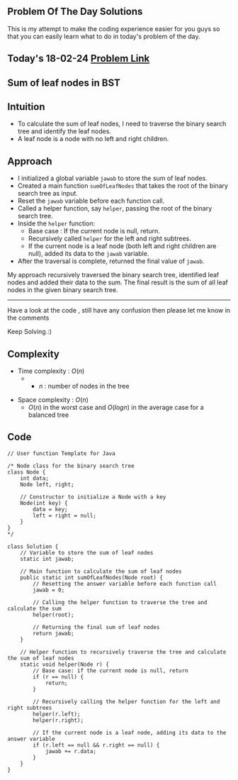 ## Problem Of The Day Solutions

This is my attempt to make the coding experience easier for you guys so that you can easily learn what to do in today's problem of the day.

## Today's 18-02-24 [Problem Link](https://www.geeksforgeeks.org/problems/sum-of-leaf-nodes-in-bst/1)
## Sum of leaf nodes in BST

## Intuition
- To calculate the sum of leaf nodes, I need to traverse the binary search tree and identify the leaf nodes.
- A leaf node is a node with no left and right children.

## Approach

- I initialized a global variable `jawab` to store the sum of leaf nodes.
- Created a main function `sumOfLeafNodes` that takes the root of the binary search tree as input.
- Reset the `jawab` variable before each function call.
- Called a helper function, say `helper`, passing the root of the binary search tree.
- Inside the `helper` function:
   - Base case : If the current node is null, return.
   - Recursively called `helper` for the left and right subtrees.
   - If the current node is a leaf node (both left and right children are null), added its data to the `jawab` variable.
- After the traversal is complete, returned the final value of `jawab`.

My approach recursively traversed the binary search tree, identified leaf nodes and added their data to the sum. The final result is the sum of all leaf nodes in the given binary search tree.

---
Have a look at the code , still have any confusion then please let me know in the comments

Keep Solving.:)

## Complexity
- Time complexity : $O(n)$
  - - $n$ : number of nodes in the tree
<!-- Add your time complexity here, e.g. $$O())$$ -->

- Space complexity : $O(n)$
  -  $O(n)$ in the worst case and $O(log n)$ in the average case for a balanced tree
<!-- Add your space complexity here, e.g. $$O(n)$$ -->
   
## Code 

```
// User function Template for Java

/* Node class for the binary search tree 
class Node {
    int data;
    Node left, right;

    // Constructor to initialize a Node with a key
    Node(int key) {
        data = key;
        left = right = null;
    }
}
*/

class Solution {
    // Variable to store the sum of leaf nodes
    static int jawab;

    // Main function to calculate the sum of leaf nodes
    public static int sumOfLeafNodes(Node root) {
        // Resetting the answer variable before each function call
        jawab = 0;
        
        // Calling the helper function to traverse the tree and calculate the sum
        helper(root);
        
        // Returning the final sum of leaf nodes
        return jawab;
    }

    // Helper function to recursively traverse the tree and calculate the sum of leaf nodes
    static void helper(Node r) {
        // Base case: if the current node is null, return
        if (r == null) {
            return;
        }

        // Recursively calling the helper function for the left and right subtrees
        helper(r.left);
        helper(r.right);

        // If the current node is a leaf node, adding its data to the answer variable
        if (r.left == null && r.right == null) {
            jawab += r.data;
        }
    }
}
```
